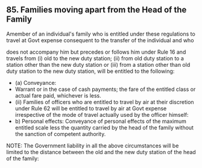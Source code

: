 ## 85. Families moving apart from the Head of the Family

Amember of an individual's family who is entitled under these regulations to travel at Govt expense consequent to the transfer of the individual and who

does not accompany him but precedes or follows him under Rule 16 and travels from (i) old to the new duty station;  (ii) from old duty station to a station other than the new duty station or (iii) from a station other than old duty station to the new duty station, will be entitled to the following:

- (a)  Conveyance:
- Warrant or in the case of cash payments; the fare of the entitled class or actual fare paid, whichever is less.
- (ii) Families of officers who are entitled to travel by air at their discretion under Rule 62 will be entitled to travel by air at Govt expense irrespective of the mode of travel actually used by the officer himself:
- b) Personal effects:   Conveyance of personal effects of the maximum entitled scale less the quantity carried by the head of the family without the sanction of competent authority.

NOTE: The Government liability in all the above circumstances will be limited to the distance between the old and the new duty station of the head of the family:
